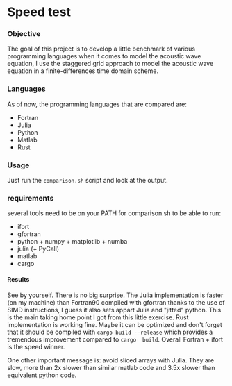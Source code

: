 Speed test
==========

### Objective
The goal of this project is to develop a little benchmark of various programming languages when it comes to model the acoustic wave equation, I use the staggered grid approach to model the acoustic wave equation in a finite-differences time domain scheme.

### Languages
As of now, the programming languages that are compared are:

 - Fortran
 - Julia
 - Python
 - Matlab
 - Rust 

### Usage
Just run the `comparison.sh` script and look at the output.

### requirements
several tools need to be on your PATH for comparison.sh to be able to run:

 - ifort
 - gfortran
 - python + numpy + matplotlib + numba
 - julia (+ PyCall)
 - matlab
 - cargo

#### Results
See by yourself. There is no big surprise. The Julia implementation is faster (on my machine) than Fortran90 compiled with gfortran thanks to the use of SIMD instructions, I guess it also sets appart Julia and "jitted" python. This is the main taking home point I got from this little exercise. Rust implementation is working fine. Maybe it can be optimized and don't forget that it should be compiled with `cargo build --release` which provides a tremendous improvement compared to `cargo  build`. Overall Fortran + ifort is the speed winner.

One other important message is: avoid sliced arrays with Julia. They are slow, more than 2x slower than similar matlab code and 3.5x slower than equivalent python code.
